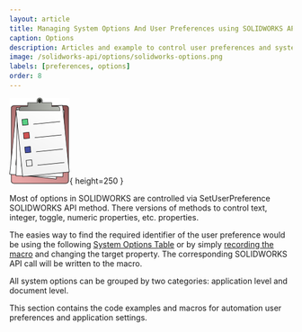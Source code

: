 ```yaml
---
layout: article
title: Managing System Options And User Preferences using SOLIDWORKS API
caption: Options
description: Articles and example to control user preferences and system options at document and application levels using SOLIDWORKS API
image: /solidworks-api/options/solidworks-options.png
labels: [preferences, options]
order: 8
---
```

![SOLIDWORKS options API automation](solidworks-options.svg){ height=250 }

Most of options in SOLIDWORKS are controlled via SetUserPreference SOLIDWORKS API method. There versions of methods to control text, integer, toggle, numeric properties, etc. properties.

The easies way to find the required identifier of the user preference would be using the following [System Options Table](http://help.solidworks.com/2018/english/api/sldworksapiprogguide/overview/system_options_and_document_properties.htm) or by simply [recording the macro](/solidworks-api/getting-started/macros/recording) and changing the target property. The corresponding SOLIDWORKS API call will be written to the macro.

All system options can be grouped by two categories: application level and document level.

This section contains the code examples and macros for automation user preferences and application settings.
